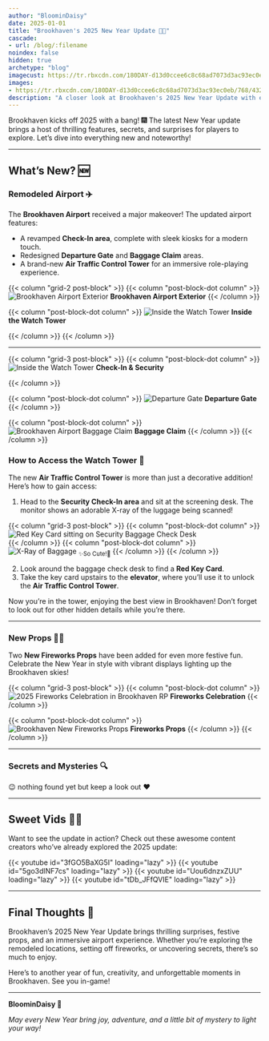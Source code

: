 ```yaml
---
author: "BloominDaisy"
date: 2025-01-01
title: "Brookhaven's 2025 New Year Update 🎉✨"
cascade:
- url: /blog/:filename
noindex: false
hidden: true
archetype: "blog"
imagecust: https://tr.rbxcdn.com/180DAY-d13d0ccee6c8c68ad7073d3ac93ec0eb/768/432/Image/Png/noFilter
images:
- https://tr.rbxcdn.com/180DAY-d13d0ccee6c8c68ad7073d3ac93ec0eb/768/432/Image/Png/noFilter
description: "A closer look at Brookhaven's 2025 New Year Update with exciting new features, secrets, and more!"
---
```


Brookhaven kicks off 2025 with a bang! 🎆 The latest New Year update brings a host of thrilling features, secrets, and surprises for players to explore. Let’s dive into everything new and noteworthy!

---

## What’s New? 🆕

### Remodeled Airport ✈️  
The **Brookhaven Airport** received a major makeover! The updated airport features:
- A revamped **Check-In area**, complete with sleek kiosks for a modern touch.
- Redesigned **Departure Gate** and **Baggage Claim** areas.
- A brand-new **Air Traffic Control Tower** for an immersive role-playing experience.  

{{< column "grid-2 post-block" >}}
{{< column "post-block-dot column" >}}
![Brookhaven Airport Exterior](/images/blog/airport_update_exterior_view.webp)
**Brookhaven Airport Exterior**
{{< /column >}}

{{< column "post-block-dot column" >}}
![Inside the Watch Tower](/images/blog/airport_update_inside_new_watch_tower.webp)
**Inside the Watch Tower**

{{< /column >}}
{{< /column >}}

---

{{< column "grid-3 post-block" >}}
{{< column "post-block-dot column" >}}
![Inside the Watch Tower](/images/blog/airport_update_check-in_and_security_checkpoint_brookhaven.webp)
**Check-In & Security**

{{< /column >}}

{{< column "post-block-dot column" >}}
![Departure Gate](/images/blog/airport_update_departure_gate.webp)
**Departure Gate**
{{< /column >}}

{{< column "post-block-dot column" >}}
![Brookhaven Airport Baggage Claim](/images/blog/airport_update_baggage_claim_at_brookhaven_airport.webp)
**Baggage Claim**
{{< /column >}}
{{< /column >}}

### How to Access the Watch Tower 🚨  
The new **Air Traffic Control Tower** is more than just a decorative addition! Here’s how to gain access:  
1. Head to the **Security Check-In area** and sit at the screening desk. The monitor shows an adorable X-ray of the luggage being scanned!  

{{< column "grid-3 post-block" >}}
{{< column "post-block-dot column" >}}
   ![Red Key Card sitting on Security Baggage Check Desk](/images/blog/airport_update_red_key_card_at_scanning_desk.webp)  
{{< /column >}}
{{< column "post-block-dot column" >}}
   ![X-Ray of Baggage](/images/blog/airport_update_x-ray_of_baggage.webp)
   <sub>✨So Cute!🤭</sub>
{{< /column >}}
{{< /column >}}

2. Look around the baggage check desk to find a **Red Key Card**.  
3. Take the key card upstairs to the **elevator**, where you’ll use it to unlock the **Air Traffic Control Tower**.  

Now you’re in the tower, enjoying the best view in Brookhaven! Don’t forget to look out for other hidden details while you’re there.


---

### New Props 🧨🎇  
Two **New Fireworks Props** have been added for even more festive fun. Celebrate the New Year in style with vibrant displays lighting up the Brookhaven skies!

{{< column "grid-3 post-block" >}}
{{< column "post-block-dot column" >}}
![2025 Fireworks Celebration in Brookhaven RP](/images/blog/2025_Fireworks_Celebration_in_Brookhaven_RP.webp)
**Fireworks Celebration**
{{< /column >}}

{{< column "post-block-dot column" >}}
![Brookhaven New Fireworks Props](/images/blog/Brookhaven_New_Fireworks_Props.webp)
**Fireworks Props**
{{< /column >}}
{{< /column >}}

---

### Secrets and Mysteries 🔍  
:wink: nothing found yet but keep a look out :hearts:

---

## Sweet Vids 🎥🍬  

Want to see the update in action? Check out these awesome content creators who’ve already explored the 2025 update:  

<div class="grid-2 post-vid-dot">
{{< youtube id="3fGO5BaXG5I" loading="lazy" >}}
{{< youtube id="5go3dlNF7cs" loading="lazy" >}}
{{< youtube id="Uou6dnzxZUU" loading="lazy" >}}
{{< youtube id="tDb_JFfQVIE" loading="lazy" >}}
</div>


---

## Final Thoughts 🌟  

Brookhaven’s 2025 New Year Update brings thrilling surprises, festive props, and an immersive airport experience. Whether you’re exploring the remodeled locations, setting off fireworks, or uncovering secrets, there’s so much to enjoy.  

Here’s to another year of fun, creativity, and unforgettable moments in Brookhaven. See you in-game!

---

**BloominDaisy 💜**

_May every New Year bring joy, adventure, and a little bit of mystery to light your way!_
